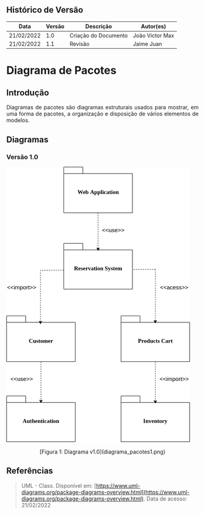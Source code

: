 ## Histórico de Versão

| Data       | Versão | Descrição                         | Autor(es)    |
| ---------- | ------ | --------------------------------- | ------------ |
| 21/02/2022 | 1.0    | Criação do Documento              | João Victor Max |
| 21/02/2022 | 1.1    | Revisão                           | Jaime Juan   |

# Diagrama de Pacotes

## Introdução

<p align="justify">Diagramas de pacotes são diagramas estruturais usados para mostrar, em uma forma de pacotes, a organização e disposição de vários elementos de modelos.

## Diagramas

### Versão 1.0

![Diagrama](../modelagem/imagensdiagramas/diagrama_pacotes1.png)

<center>[Figura 1: Diagrama v1.0](diagrama_pacotes1.png)</center>


## Referências

> UML - Class. Disponível em: [https://www.uml-diagrams.org/package-diagrams-overview.html](https://www.uml-diagrams.org/package-diagrams-overview.html). Data de acesso: 21/02/2022